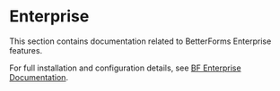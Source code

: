 # Enterprise

This section contains documentation related to BetterForms Enterprise features. 

For full installation and configuration details, see [BF Enterprise Documentation](bf-enterprise-documentation.md). 